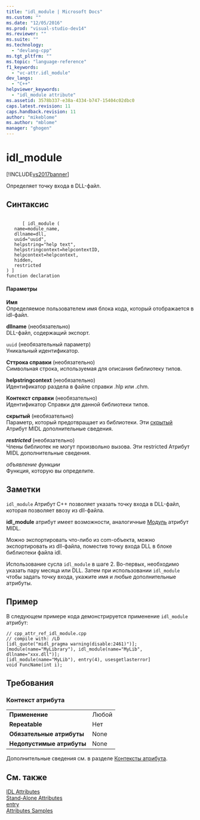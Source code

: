 ```yaml
---
title: "idl_module | Microsoft Docs"
ms.custom: ""
ms.date: "12/05/2016"
ms.prod: "visual-studio-dev14"
ms.reviewer: ""
ms.suite: ""
ms.technology: 
  - "devlang-cpp"
ms.tgt_pltfrm: ""
ms.topic: "language-reference"
f1_keywords: 
  - "vc-attr.idl_module"
dev_langs: 
  - "C++"
helpviewer_keywords: 
  - "idl_module attribute"
ms.assetid: 3578b337-e38a-4334-b747-15404c02dbc0
caps.latest.revision: 11
caps.handback.revision: 11
author: "mikeblome"
ms.author: "mblome"
manager: "ghogen"
---
```

# idl_module
[!INCLUDE[vs2017banner](../assembler/inline/includes/vs2017banner.md)]

Определяет точку входа в DLL\-файл.  
  
## Синтаксис  
  
```  
  
      [ idl_module (   
   name=module_name,   
   dllname=dll,   
   uuid="uuid",   
   helpstring="help text",   
   helpstringcontext=helpcontextID,   
   helpcontext=helpcontext,   
   hidden,   
   restricted  
) ]  
function declaration  
```  
  
#### Параметры  
 **Имя**  
 Определяемое пользователем имя блока кода, который отображается в idl\-файл.  
  
 **dllname** \(необязательно\)  
 DLL\-файл, содержащий экспорт.  
  
 `uuid` \(необязательный параметр\)  
 Уникальный идентификатор.  
  
 **Сттрока справки** \(необязательно\)  
 Символьная строка, используемая для описания библиотеку типов.  
  
 **helpstringcontext** \(необязательно\)  
 Идентификатор раздела в файле справки .hlp или .chm.  
  
 **Контекст справки** \(необязательно\)  
 Идентификатор Справки для данной библиотеки типов.  
  
 **скрытый** \(необязательно\)  
 Параметр, который предотвращает из библиотеки.  Эти [скрытый](http://msdn.microsoft.com/library/windows/desktop/aa366861) Атрибут MIDL дополнительные сведения.  
  
 ***restricted***  \(необязательно\)  
 Члены библиотек не могут произвольно вызова.  Эти restricted Атрибут MIDL дополнительные сведения.  
  
 *объявление функции*  
 Функция, которую вы определите.  
  
## Заметки  
 `idl_module` Атрибут C\+\+ позволяет указать точку входа в DLL\-файл, которая позволяет ввозу из dll\-файла.  
  
 **idl\_module** атрибут имеет возможности, аналогичные  [Модуль](http://msdn.microsoft.com/library/windows/desktop/aa367099) атрибут MIDL.  
  
 Можно экспортировать что\-либо из com\-объекта, можно экспортировать из dll\-файла, поместив точку входа DLL в блоке библиотеки файла idl.  
  
 Использование сусла `idl_module` в шаге 2.  Во\-первых, необходимо указать пару месяца или DLL.  Затем при использовании `idl_module` чтобы задать точку входа, укажите имя и любые дополнительные атрибуты.  
  
## Пример  
 В следующем примере кода демонстрируется применение `idl_module` атрибут:  
  
```  
// cpp_attr_ref_idl_module.cpp  
// compile with: /LD  
[idl_quote("midl_pragma warning(disable:2461)")];  
[module(name="MyLibrary"), idl_module(name="MyLib", dllname="xxx.dll")];  
[idl_module(name="MyLib"), entry(4), usesgetlasterror]  
void FuncName(int i);  
```  
  
## Требования  
  
### Контекст атрибута  
  
|||  
|-|-|  
|**Применение**|Любой|  
|**Repeatable**|Нет|  
|**Обязательные атрибуты**|None|  
|**Недопустимые атрибуты**|None|  
  
 Дополнительные сведения см. в разделе [Контексты атрибута](../windows/attribute-contexts.md).  
  
## См. также  
 [IDL Attributes](../windows/idl-attributes.md)   
 [Stand\-Alone Attributes](../Topic/Stand-Alone%20Attributes.md)   
 [entry](../windows/entry.md)   
 [Attributes Samples](http://msdn.microsoft.com/ru-ru/558ebdb2-082f-44dc-b442-d8d33bf7bdb8)